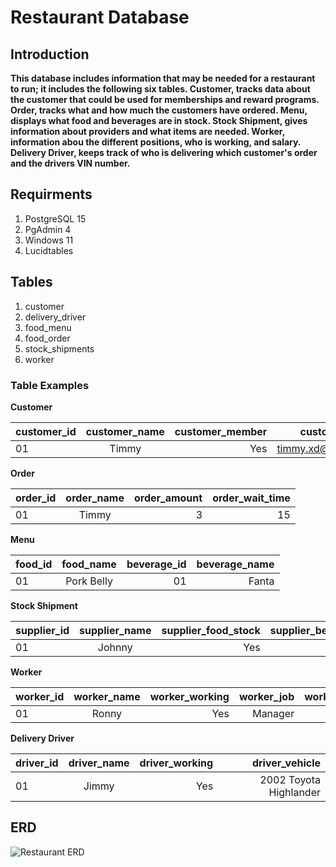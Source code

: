 # Restaurant Database
## Introduction
**This database includes information that may be needed for a restaurant to run; it includes the following six tables. Customer, tracks data about the customer that could be used for memberships and reward programs. Order, tracks what and how much the customers have ordered. Menu, displays what food and beverages are in stock. Stock Shipment, gives information about providers and what items are needed. Worker, information abou the different positions, who is working, and salary.
Delivery Driver, keeps track of who is delivering which customer's order and the drivers VIN number.**

## Requirments
1. PostgreSQL 15
2. PgAdmin 4
3. Windows 11
4. Lucidtables

## Tables
1. customer
2. delivery_driver
3. food_menu
4. food_order
5. stock_shipments
6. worker

### Table Examples

**Customer**

| customer_id | customer_name | customer_member | customer_email |
|-|:-:|-:|-:|
| 01 | Timmy | Yes | timmy.xd@gmail.com |

**Order**

| order_id | order_name | order_amount | order_wait_time |
|-|:-:|-:|-:|
| 01 | Timmy | 3 | 15 |

**Menu**

| food_id | food_name | beverage_id | beverage_name |
|-|:-:|-:|-:|
| 01 | Pork Belly | 01 | Fanta |

**Stock Shipment**

| supplier_id | supplier_name | supplier_food_stock | supplier_beverage_stock |
|-|:-:|-:|-:|
| 01 | Johnny | Yes | No |

**Worker**

| worker_id | worker_name | worker_working | worker_job | worker_salary |
|-|:-:|-:|-:|-:|
| 01 | Ronny | Yes | Manager | 45,000 |

**Delivery Driver**

| driver_id | driver_name | driver_working | driver_vehicle |
|-|:-:|-:|-:|
| 01 | Jimmy | Yes | 2002 Toyota Highlander |


## ERD

![Restaurant ERD](https://user-images.githubusercontent.com/65173830/221421586-cc5090a5-d8f3-471f-b492-eaa82802be24.png)
